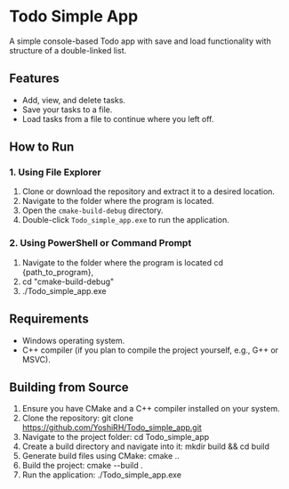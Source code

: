 # Todo Simple App

A simple console-based Todo app with save and load functionality with structure of a double-linked list.

## Features
- Add, view, and delete tasks.
- Save your tasks to a file.
- Load tasks from a file to continue where you left off.

## How to Run

### 1. Using File Explorer
1. Clone or download the repository and extract it to a desired location.
2. Navigate to the folder where the program is located.
3. Open the `cmake-build-debug` directory.
4. Double-click `Todo_simple_app.exe` to run the application.

### 2. Using PowerShell or Command Prompt
1. Navigate to the folder where the program is located cd {path_to_program},
2. cd "cmake-build-debug"
3. ./Todo_simple_app.exe

## Requirements
- Windows operating system.
- C++ compiler (if you plan to compile the project yourself, e.g., G++ or MSVC).

## Building from Source
1. Ensure you have CMake and a C++ compiler installed on your system.
2. Clone the repository: git clone https://github.com/YoshiRH/Todo_simple_app.git
3. Navigate to the project folder: cd Todo_simple_app
4. Create a build directory and navigate into it: mkdir build && cd build
5. Generate build files using CMake: cmake ..
6. Build the project: cmake --build .
7. Run the application: ./Todo_simple_app.exe
